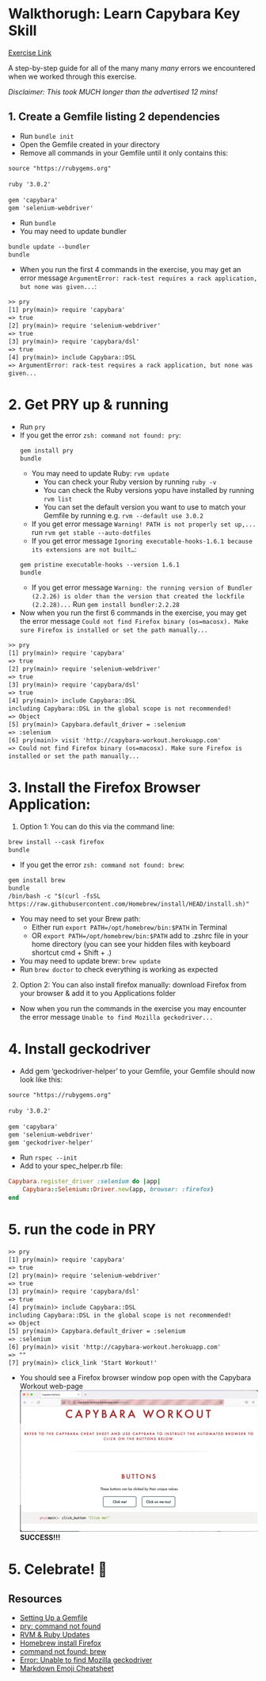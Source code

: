 # Walkthorugh: Learn Capybara Key Skill

[Exercise Link](https://capybara-workout.herokuapp.com)

A step-by-step guide for all of the many many _many_ errors we encountered when we worked through this exercise.

_Disclaimer: This took MUCH longer than the advertised 12 mins!_

## 1. Create a Gemfile listing 2 dependencies

- Run `bundle init`
- Open the Gemfile created in your directory
- Remove all commands in your Gemfile until it only contains this:

```
source "https://rubygems.org"

ruby '3.0.2'

gem 'capybara'
gem 'selenium-webdriver'
```

- Run `bundle`
- You may need to update bundler

```
bundle update --bundler
bundle
```

- When you run the first 4 commands in the exercise, you may get an error message `ArgumentError: rack-test requires a rack application, but none was given...`:

```
>> pry
[1] pry(main)> require 'capybara'
=> true
[2] pry(main)> require 'selenium-webdriver'
=> true
[3] pry(main)> require 'capybara/dsl'
=> true
[4] pry(main)> include Capybara::DSL
=> ArgumentError: rack-test requires a rack application, but none was given...
```

# 2. Get PRY up & running

- Run `pry`
- If you get the error `zsh: command not found: pry`:
  ```
  gem install pry
  bundle
  ```
  - You may need to update Ruby: `rvm update`
    - You can check your Ruby version by running `ruby -v`
    - You can check the Ruby versions yopu have installed by running `rvm list`
    - You can set the default version you want to use to match your Gemfile by running e.g. `rvm --default use 3.0.2`
  - If you get error message `Warning! PATH is not properly set up,...` run `rvm get stable --auto-dotfiles`
  - If you get error message `Ignoring executable-hooks-1.6.1 because its extensions are not built…`:
  ```
  gem pristine executable-hooks --version 1.6.1
  bundle
  ```
  - If you get error message `Warning: the running version of Bundler (2.2.26) is older than the version that created the lockfile (2.2.28)...`
    Run `gem install bundler:2.2.28`
- Now when you run the first 6 commands in the exercise, you may get the error message `Could not find Firefox binary (os=macosx). Make sure Firefox is installed or set the path manually...`

```
>> pry
[1] pry(main)> require 'capybara'
=> true
[2] pry(main)> require 'selenium-webdriver'
=> true
[3] pry(main)> require 'capybara/dsl'
=> true
[4] pry(main)> include Capybara::DSL
including Capybara::DSL in the global scope is not recommended!
=> Object
[5] pry(main)> Capybara.default_driver = :selenium
=> :selenium
[6] pry(main)> visit 'http://capybara-workout.herokuapp.com'
=> Could not find Firefox binary (os=macosx). Make sure Firefox is installed or set the path manually...
```

# 3. Install the Firefox Browser Application:

1. Option 1: You can do this via the command line:

```
brew install --cask firefox
bundle
```

- If you get the error `zsh: command not found: brew`:

```
gem install brew
bundle
/bin/bash -c "$(curl -fsSL https://raw.githubusercontent.com/Homebrew/install/HEAD/install.sh)"
```

- You may need to set your Brew path:
  - Either run `export PATH=/opt/homebrew/bin:$PATH` in Terminal
  - OR `export PATH=/opt/homebrew/bin:$PATH` add to .zshrc file in your home directory (you can see your hidden files with keyboard shortcut cmd + Shift + .)
- You may need to update brew: `brew update`
- Run `brew doctor` to check everything is working as expected

2. Option 2: You can also install firefox manually: download Firefox from your browser & add it to you Applications folder

- Now when you run the commands in the exercise you may encounter the error message `Unable to find Mozilla geckodriver...`

# 4. Install geckodriver

- Add gem ‘geckodriver-helper’ to your Gemfile, your Gemfile should now look like this:

```
source "https://rubygems.org"

ruby '3.0.2'

gem 'capybara'
gem 'selenium-webdriver'
gem 'geckodriver-helper'
```

- Run `rspec --init`
- Add to your spec_helper.rb file:

```ruby
Capybara.register_driver :selenium do |app|
    Capybara::Selenium::Driver.new(app, browser: :firefox)
end
```

# 5. run the code in PRY

```
>> pry
[1] pry(main)> require 'capybara'
=> true
[2] pry(main)> require 'selenium-webdriver'
=> true
[3] pry(main)> require 'capybara/dsl'
=> true
[4] pry(main)> include Capybara::DSL
including Capybara::DSL in the global scope is not recommended!
=> Object
[5] pry(main)> Capybara.default_driver = :selenium
=> :selenium
[6] pry(main)> visit 'http://capybara-workout.herokuapp.com'
=> ""
[7] pry(main)> click_link 'Start Workout!'
```

- You should see a Firefox browser window pop open with the Capybara Workout web-page
  ![Capybary Workout Window](https://github.com/feedXia/makers-bootcamp/blob/c24e8b526c09d12bc2e9d449d2ee01fe5cdbc936/week-5/capybara/Screenshot%202021-10-04%20at%2019.04.43.png)
  **SUCCESS!!!**

# 5. Celebrate! :partying_face:

## Resources

- [Setting Up a Gemfile](https://bundler.io/gemfile.html)
- [pry: command not found](https://ianrobinson.net/irb-rbenv-pry-command-not-found-fixed/)
- [RVM & Ruby Updates](https://rvm.io/rubies/default)
- [Homebrew install Firefox](https://formulae.brew.sh/cask/firefox)
- [command not found: brew](https://stackoverflow.com/questions/36657321/after-installing-brew-i-get-command-not-found-brew)
- [Error: Unable to find Mozilla geckodriver](https://stackoverflow.com/questions/42596250/selenium-webdriver-unable-to-find-mozilla-geckodriver/44682785)
- [Markdown Emoji Cheatsheet](https://github.com/ikatyang/emoji-cheat-sheet)
